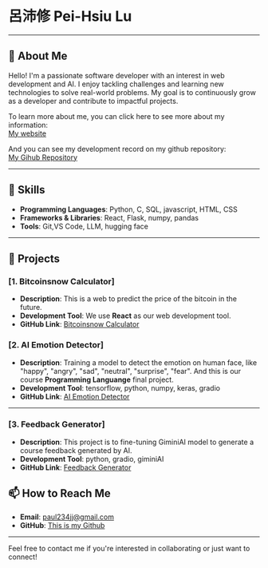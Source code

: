 # 呂沛修 Pei-Hsiu Lu

---

## 🎯 About Me

Hello! I'm a passionate software developer with an interest in web development and AI. I enjoy tackling challenges and learning new technologies to solve real-world problems. My goal is to continuously grow as a developer and contribute to impactful projects.  

To learn more about me, you can click here to see more about my information:  
[My website](https://peihsiulu.github.io/My-website/)   

And you can see my development record on my github repository:  
[My Gihub Repository](https://github.com/PeiHsiuLu?tab=repositories)  

---

## 🔧 Skills

- **Programming Languages**: Python, C, SQL, javascript, HTML, CSS
- **Frameworks & Libraries**: React, Flask, numpy, pandas
- **Tools**: Git,VS Code, LLM, hugging face

---

## 🌟 Projects

### [1. Bitcoinsnow Calculator]
- **Description**: This is a web to predict the price of the bitcoin in the future.
- **Development Tool**: We use **React** as our web development tool.
- **GitHub Link**: [Bitcoinsnow Calculator](https://github.com/PeiHsiuLu/Bitcoin)

### [2. AI Emotion Detector]
- **Description**: Training a model to detect the emotion on human face, like "happy", "angry", "sad", "neutral", "surprise", "fear". And this is our course **Programming Languange** final project.
- **Development Tool**: tensorflow, python, numpy, keras, gradio
- **GitHub Link**: [AI Emotion Detector](https://github.com/PeiHsiuLu/112-2-Programming-Language)  

---  

### [3. Feedback Generator]  
- **Description**: This project is to fine-tuning GiminiAI model to generate a course feedback generated by AI.  
- **Development Tool**: python, gradio, giminiAI  
- **GitHub Link**: [Feedback Generator](https://github.com/PeiHsiuLu/Education-folio)  

## 📫 How to Reach Me

- **Email**: paul234jj@gmail.com  
- **GitHub**: [This is my Github](https://github.com/PeiHsiuLu)

---

Feel free to contact me if you're interested in collaborating or just want to connect!



